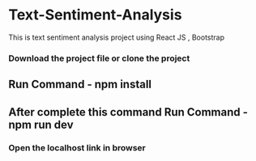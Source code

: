 # Text-Sentiment-Analysis
This is text sentiment analysis project using React JS , Bootstrap 
### Download the project file or clone the project
## Run Command - npm install
## After complete this command Run Command - npm run dev
### Open the localhost link in browser
